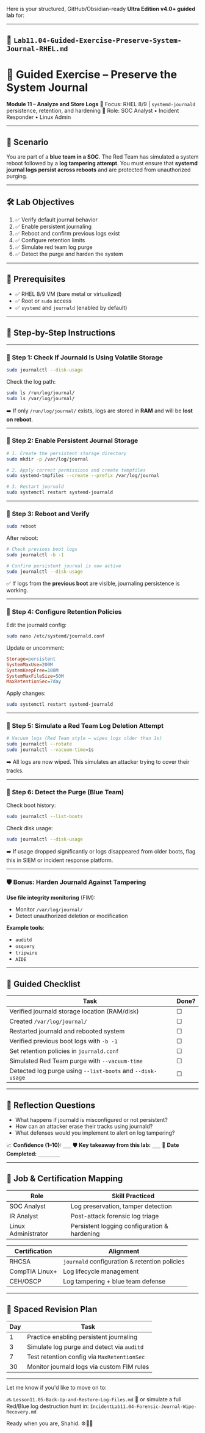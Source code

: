 Here is your structured, GitHub/Obsidian-ready **Ultra Edition v4.0+ guided lab** for:

---

## 📄 `Lab11.04-Guided-Exercise-Preserve-System-Journal-RHEL.md`

# 🧪 Guided Exercise – Preserve the System Journal

**Module 11 – Analyze and Store Logs**
🎯 Focus: RHEL 8/9 | `systemd-journald` persistence, retention, and hardening
📂 Role: SOC Analyst • Incident Responder • Linux Admin

---

## 🧭 Scenario

You are part of a **blue team in a SOC**. The Red Team has simulated a system reboot followed by a **log tampering attempt**. You must ensure that **systemd journal logs persist across reboots** and are protected from unauthorized purging.

---

## 🛠️ Lab Objectives

1. ✅ Verify default journal behavior
2. ✅ Enable persistent journaling
3. ✅ Reboot and confirm previous logs exist
4. ✅ Configure retention limits
5. ✅ Simulate red team log purge
6. ✅ Detect the purge and harden the system

---

## 🧱 Prerequisites

* ✅ RHEL 8/9 VM (bare metal or virtualized)
* ✅ Root or `sudo` access
* ✅ `systemd` and `journald` (enabled by default)

---

## 🧪 Step-by-Step Instructions

---

### 🔹 Step 1: Check If Journald Is Using Volatile Storage

```bash
sudo journalctl --disk-usage
```

Check the log path:

```bash
sudo ls /run/log/journal/
sudo ls /var/log/journal/
```

➡️ If only `/run/log/journal/` exists, logs are stored in **RAM** and will be **lost on reboot**.

---

### 🔹 Step 2: Enable Persistent Journal Storage

```bash
# 1. Create the persistent storage directory
sudo mkdir -p /var/log/journal

# 2. Apply correct permissions and create tempfiles
sudo systemd-tmpfiles --create --prefix /var/log/journal

# 3. Restart journald
sudo systemctl restart systemd-journald
```

---

### 🔹 Step 3: Reboot and Verify

```bash
sudo reboot
```

After reboot:

```bash
# Check previous boot logs
sudo journalctl -b -1

# Confirm persistent journal is now active
sudo journalctl --disk-usage
```

✅ If logs from the **previous boot** are visible, journaling persistence is working.

---

### 🔹 Step 4: Configure Retention Policies

Edit the journald config:

```bash
sudo nano /etc/systemd/journald.conf
```

Update or uncomment:

```ini
Storage=persistent
SystemMaxUse=200M
SystemKeepFree=100M
SystemMaxFileSize=50M
MaxRetentionSec=7day
```

Apply changes:

```bash
sudo systemctl restart systemd-journald
```

---

### 🔹 Step 5: Simulate a Red Team Log Deletion Attempt

```bash
# Vacuum logs (Red Team style — wipes logs older than 1s)
sudo journalctl --rotate
sudo journalctl --vacuum-time=1s
```

➡️ All logs are now wiped. This simulates an attacker trying to cover their tracks.

---

### 🔹 Step 6: Detect the Purge (Blue Team)

Check boot history:

```bash
sudo journalctl --list-boots
```

Check disk usage:

```bash
sudo journalctl --disk-usage
```

➡️ If usage dropped significantly or logs disappeared from older boots, flag this in SIEM or incident response platform.

---

### 🛡️ Bonus: Harden Journald Against Tampering

**Use file integrity monitoring** (FIM):

* Monitor `/var/log/journal/`
* Detect unauthorized deletion or modification

**Example tools**:

* `auditd`
* `osquery`
* `tripwire`
* `AIDE`

---

## 📘 Guided Checklist

| Task                                                       | Done? |
| ---------------------------------------------------------- | ----- |
| Verified journald storage location (RAM/disk)              | ☐     |
| Created `/var/log/journal/`                                | ☐     |
| Restarted journald and rebooted system                     | ☐     |
| Verified previous boot logs with `-b -1`                   | ☐     |
| Set retention policies in `journald.conf`                  | ☐     |
| Simulated Red Team purge with `--vacuum-time`              | ☐     |
| Detected log purge using `--list-boots` and `--disk-usage` | ☐     |

---

## 🧠 Reflection Questions

* What happens if journald is misconfigured or not persistent?
* How can an attacker erase their tracks using journald?
* What defenses would you implement to alert on log tampering?

📈 **Confidence (1–10):** `___`
🛡️ **Key takeaway from this lab:** `___`
📅 **Date Completed:** `________`

---

## 💼 Job & Certification Mapping

| Role                | Skill Practiced                              |
| ------------------- | -------------------------------------------- |
| SOC Analyst         | Log preservation, tamper detection           |
| IR Analyst          | Post-attack forensic log triage              |
| Linux Administrator | Persistent logging configuration & hardening |

| Certification  | Alignment                                     |
| -------------- | --------------------------------------------- |
| RHCSA          | `journald` configuration & retention policies |
| CompTIA Linux+ | Log lifecycle management                      |
| CEH/OSCP       | Log tampering + blue team defense             |

---

## 📅 Spaced Revision Plan

| Day | Task                                        |
| --- | ------------------------------------------- |
| 1   | Practice enabling persistent journaling     |
| 3   | Simulate log purge and detect via `auditd`  |
| 7   | Test retention config via `MaxRetentionSec` |
| 30  | Monitor journald logs via custom FIM rules  |

---

Let me know if you'd like to move on to:

🔜 `Lesson11.05-Back-Up-and-Restore-Log-Files.md`
📁 or simulate a full Red/Blue log destruction hunt in:
`IncidentLab11.04-Forensic-Journal-Wipe-Recovery.md`

Ready when you are, Shahid. ⚙️🧠📘
